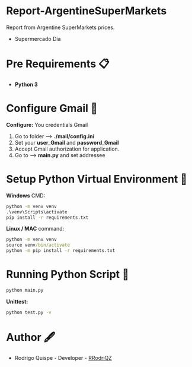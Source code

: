 # Report-ArgentineSuperMarkets #

Report from Argentine SuperMarkets prices.

* Supermercado Dia

# Pre Requirements 📋 #

* **Python 3**
  
# Configure Gmail 📧 #

**Configure:** You credentials Gmail

1) Go to folder --> **./mail/config.ini**
2) Set your **user_Gmail** and **password_Gmail**
3) Accept Gmail authorization for application.
4) Go to --> **main.py** and set addressee

# Setup Python Virtual Environment 🔧 #
**Windows** CMD:
```cmd
python -m venv venv
.\venv\Scripts\activate
pip install -r requirements.txt
```
**Linux / MAC** command:
```cmd
python -m venv venv
source venv/bin/activate
python -m pip install -r requirements.txt
```
# Running Python Script 🐼 #
```cmd
python main.py
```
**Unittest:**
```cmd
python test.py -v
```
# Author 🖋 #
* Rodrigo Quispe - Developer - [RRodriQZ]

[RRodriQZ]: https://github.com/RRodriQZ